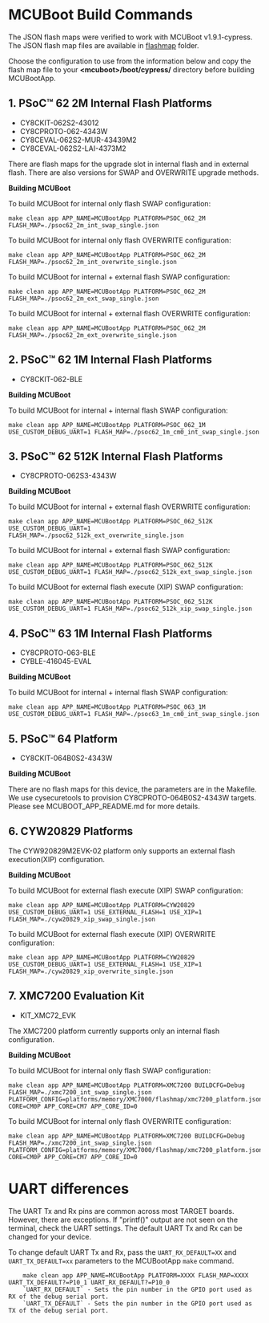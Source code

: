 # MCUBoot Build Commands

The JSON flash maps were verified to work with MCUBoot v1.9.1-cypress. The JSON flash map files are available in [flashmap](./../../configs/COMPONENT_MCUBOOT/flashmap/) folder.

Choose the configuration to use from the information below and copy the flash map file to your **\<mcuboot\>/boot/cypress/** directory before building MCUBootApp.

## 1. PSoC™ 62 2M Internal Flash Platforms
- CY8CKIT-062S2-43012
- CY8CPROTO-062-4343W
- CY8CEVAL-062S2-MUR-43439M2
- CY8CEVAL-062S2-LAI-4373M2

There are flash maps for the upgrade slot in internal flash and in external flash. There are also versions for SWAP and OVERWRITE upgrade methods.

<b>Building MCUBoot</b>

To build MCUBoot for internal only flash SWAP configuration:

```
make clean app APP_NAME=MCUBootApp PLATFORM=PSOC_062_2M FLASH_MAP=./psoc62_2m_int_swap_single.json
```

To build MCUBoot for internal only flash OVERWRITE configuration:

```
make clean app APP_NAME=MCUBootApp PLATFORM=PSOC_062_2M FLASH_MAP=./psoc62_2m_int_overwrite_single.json
```

To build MCUBoot for internal + external flash SWAP configuration:

```
make clean app APP_NAME=MCUBootApp PLATFORM=PSOC_062_2M FLASH_MAP=./psoc62_2m_ext_swap_single.json
```

To build MCUBoot for internal + external flash OVERWRITE configuration:

```
make clean app APP_NAME=MCUBootApp PLATFORM=PSOC_062_2M FLASH_MAP=./psoc62_2m_ext_overwrite_single.json
```

## 2. PSoC™ 62 1M Internal Flash Platforms
- CY8CKIT-062-BLE

<b>Building MCUBoot</b>

To build MCUBoot for internal + internal flash SWAP configuration:

```
make clean app APP_NAME=MCUBootApp PLATFORM=PSOC_062_1M USE_CUSTOM_DEBUG_UART=1 FLASH_MAP=./psoc62_1m_cm0_int_swap_single.json
```

## 3. PSoC™ 62 512K Internal Flash Platforms
- CY8CPROTO-062S3-4343W

<b>Building MCUBoot</b>

To build MCUBoot for internal + external flash OVERWRITE configuration:

```
make clean app APP_NAME=MCUBootApp PLATFORM=PSOC_062_512K USE_CUSTOM_DEBUG_UART=1 FLASH_MAP=./psoc62_512k_ext_overwrite_single.json
```

To build MCUBoot for internal + external flash SWAP configuration:

```
make clean app APP_NAME=MCUBootApp PLATFORM=PSOC_062_512K USE_CUSTOM_DEBUG_UART=1 FLASH_MAP=./psoc62_512k_ext_swap_single.json
```

To build MCUBoot for external flash execute (XIP) SWAP configuration:

```
make clean app APP_NAME=MCUBootApp PLATFORM=PSOC_062_512K USE_CUSTOM_DEBUG_UART=1 FLASH_MAP=./psoc62_512k_xip_swap_single.json
```

## 4. PSoC™ 63 1M Internal Flash Platforms
- CY8CPROTO-063-BLE
- CYBLE-416045-EVAL

<b>Building MCUBoot</b>

To build MCUBoot for internal + internal flash SWAP configuration:

```
make clean app APP_NAME=MCUBootApp PLATFORM=PSOC_063_1M USE_CUSTOM_DEBUG_UART=1 FLASH_MAP=./psoc63_1m_cm0_int_swap_single.json
```

## 5. PSoC™ 64 Platform
- CY8CKIT-064B0S2-4343W

<b>Building MCUBoot</b>

There are no flash maps for this device, the parameters are in the Makefile. We use cysecuretools to provision CY8CPROTO-064B0S2-4343W targets. Please see MCUBOOT_APP_README.md for more details.


## 6. CYW20829 Platforms

The CYW920829M2EVK-02 platform only supports an external flash execution(XIP) configuration.

<b>Building MCUBoot</b>

To build MCUBoot for external flash execute (XIP) SWAP configuration:

```
make clean app APP_NAME=MCUBootApp PLATFORM=CYW20829 USE_CUSTOM_DEBUG_UART=1 USE_EXTERNAL_FLASH=1 USE_XIP=1 FLASH_MAP=./cyw20829_xip_swap_single.json
```

To build MCUBoot for external flash execute (XIP) OVERWRITE configuration:

```
make clean app APP_NAME=MCUBootApp PLATFORM=CYW20829 USE_CUSTOM_DEBUG_UART=1 USE_EXTERNAL_FLASH=1 USE_XIP=1 FLASH_MAP=./cyw20829_xip_overwrite_single.json
```

## 7. XMC7200 Evaluation Kit
- KIT_XMC72_EVK

The XMC7200 platform currently supports only an internal flash configuration.

<b>Building MCUBoot</b>

To build MCUBoot for internal only flash SWAP configuration:

```
make clean app APP_NAME=MCUBootApp PLATFORM=XMC7200 BUILDCFG=Debug FLASH_MAP=./xmc7200_int_swap_single.json PLATFORM_CONFIG=platforms/memory/XMC7000/flashmap/xmc7200_platform.json CORE=CM0P APP_CORE=CM7 APP_CORE_ID=0
```

To build MCUBoot for internal only flash OVERWRITE configuration:

```
make clean app APP_NAME=MCUBootApp PLATFORM=XMC7200 BUILDCFG=Debug FLASH_MAP=./xmc7200_int_swap_single.json PLATFORM_CONFIG=platforms/memory/XMC7000/flashmap/xmc7200_platform.json CORE=CM0P APP_CORE=CM7 APP_CORE_ID=0
```

# UART differences

The UART Tx and Rx pins are common across most TARGET boards. However, there are exceptions. If "printf()" output are not seen on the terminal, check the UART settings. The default UART Tx and Rx can be changed for your device. </b>

To change default UART Tx and Rx, pass the `UART_RX_DEFAULT=XX` and `UART_TX_DEFAULT=xx` parameters to the MCUBootApp `make` command.
```
    make clean app APP_NAME=MCUBootApp PLATFORM=XXXX FLASH_MAP=XXXX UART_TX_DEFAULT?=P10_1 UART_RX_DEFAULT?=P10_0
    `UART_RX_DEFAULT` - Sets the pin number in the GPIO port used as RX of the debug serial port.
    `UART_TX_DEFAULT` - Sets the pin number in the GPIO port used as TX of the debug serial port.
```
